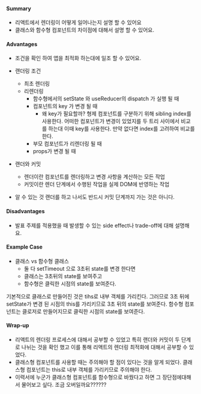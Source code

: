 #### Summary
- 리액트에서 렌더링이 어떻게 일어나는지 설명 할 수 있어요
- 클래스와 함수형 컴포넌트의 차이점에 대해서 설명 할 수 있어요.

#### Advantages
- 조건을 확인 하여 앱을 최적화 하는대에 일조 할 수 있어요.
- 랜더링 조건 
  - 최초 렌더링
  - 리렌더링
    - 함수형에서의 setState 와 useReducer의 dispatch 가 실행 될 때
    - 컴포넌트의 key 가 변경 될 때
      - 왜 key가 필요할까? 형제 컴포넌트를 구분하기 위해 sibling index를 사용한다. 어떠한 컴포넌트가 변경이 있었지를 두 트리 사이에서 비교를 하는대 이때 key를 사용한다. 만약 없다면 index를 고려하여 비교를 한다.
    - 부모 컴포넌트가 리렌더링 될 때
    - props가 변경 될 때

- 랜더와 커밋
  - 렌더이란  컴포넌트를 렌더링하고 변경 사항을 계산하는 모든 작업
  - 커밋이란 렌더 단계에서 수행된 작업을 실제 DOM에 반영하는 작업
- 알 수 있는 것 랜더를 하고 나서도 반드시 커밋 단계까지 가는 것은 아니다.

#### Disadvantages
- 발표 주제를 적용했을 때 발생할 수 있는 side effect나 trade-off에 대해 설명해요.

#### Example Case
- 클래스 vs 함수형 클래스
  - 둘 다 setTimeout 으로 3초뒤 state를 변경 한다면
  - 클래스는 3초뒤의 state를 보여주고
  - 함수형은 클릭한 시점의 state를 보여준다.

기본적으로 클래스로 만들어진 것은 tihs로 내부 객체를 가리킨다. 그러므로 3초 뒤에 setState가 변경 된 시점의 this를 가리키므로 3초 뒤의 state를 보여준다.
함수형 컴포넌트는 클로저로 만들어지므로 클릭한 시점의 state를 보여준다.

#### Wrap-up
- 리액트의 렌더링 프로세스에 대해서 공부할 수 있었고 특히 랜더와 커밋이 두 단계로 나뉘는 것을 확인 했고 이를 통해 리액트의 렌더링 최적화에 대해서 공부할 수 있었다.
- 클래스형 컴포넌트를 사용할 때는 주의해야 할 점이 있다는 것을 알게 되었다. 클래스형 컴포넌트는 this로 내부 객체를 가리키므로 주의해야 한다.
- 이력서에 누군가 클래스형 컴포넌트를 함수형으로 바꿨다고 하면 그 장단점에대해서 물어보고 싶다. 조금 오버일까요??????
